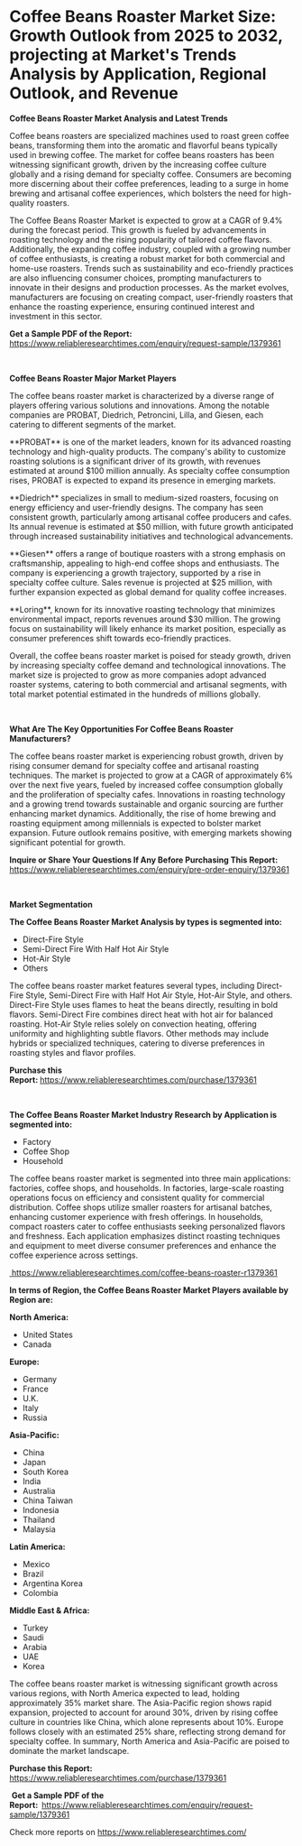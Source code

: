 <p><h1>Coffee Beans Roaster Market Size: Growth Outlook from 2025 to 2032, projecting at Market's Trends Analysis by Application, Regional Outlook, and Revenue</h1></p><p><strong>Coffee Beans Roaster Market Analysis and Latest Trends</strong></p>
<p><p>Coffee beans roasters are specialized machines used to roast green coffee beans, transforming them into the aromatic and flavorful beans typically used in brewing coffee. The market for coffee beans roasters has been witnessing significant growth, driven by the increasing coffee culture globally and a rising demand for specialty coffee. Consumers are becoming more discerning about their coffee preferences, leading to a surge in home brewing and artisanal coffee experiences, which bolsters the need for high-quality roasters.</p><p>The Coffee Beans Roaster Market is expected to grow at a CAGR of 9.4% during the forecast period. This growth is fueled by advancements in roasting technology and the rising popularity of tailored coffee flavors. Additionally, the expanding coffee industry, coupled with a growing number of coffee enthusiasts, is creating a robust market for both commercial and home-use roasters. Trends such as sustainability and eco-friendly practices are also influencing consumer choices, prompting manufacturers to innovate in their designs and production processes. As the market evolves, manufacturers are focusing on creating compact, user-friendly roasters that enhance the roasting experience, ensuring continued interest and investment in this sector.</p></p>
<p><strong>Get a Sample PDF of the Report:&nbsp;</strong> <a href="https://www.reliableresearchtimes.com/enquiry/request-sample/1379361?utm_campaign=2305&utm_medium=2&utm_source=Github&utm_content=ia&utm_term=16022025&utm_id=coffee-beans-roaster">https://www.reliableresearchtimes.com/enquiry/request-sample/1379361</a></p>
<p>&nbsp;</p>
<p><strong>Coffee Beans Roaster Major Market Players</strong></p>
<p><p>The coffee beans roaster market is characterized by a diverse range of players offering various solutions and innovations. Among the notable companies are PROBAT, Diedrich, Petroncini, Lilla, and Giesen, each catering to different segments of the market.</p><p>**PROBAT** is one of the market leaders, known for its advanced roasting technology and high-quality products. The company's ability to customize roasting solutions is a significant driver of its growth, with revenues estimated at around $100 million annually. As specialty coffee consumption rises, PROBAT is expected to expand its presence in emerging markets.</p><p>**Diedrich** specializes in small to medium-sized roasters, focusing on energy efficiency and user-friendly designs. The company has seen consistent growth, particularly among artisanal coffee producers and cafes. Its annual revenue is estimated at $50 million, with future growth anticipated through increased sustainability initiatives and technological advancements.</p><p>**Giesen** offers a range of boutique roasters with a strong emphasis on craftsmanship, appealing to high-end coffee shops and enthusiasts. The company is experiencing a growth trajectory, supported by a rise in specialty coffee culture. Sales revenue is projected at $25 million, with further expansion expected as global demand for quality coffee increases.</p><p>**Loring**, known for its innovative roasting technology that minimizes environmental impact, reports revenues around $30 million. The growing focus on sustainability will likely enhance its market position, especially as consumer preferences shift towards eco-friendly practices.</p><p>Overall, the coffee beans roaster market is poised for steady growth, driven by increasing specialty coffee demand and technological innovations. The market size is projected to grow as more companies adopt advanced roaster systems, catering to both commercial and artisanal segments, with total market potential estimated in the hundreds of millions globally.</p></p>
<p>&nbsp;</p>
<p><strong>What Are The Key Opportunities For Coffee Beans Roaster Manufacturers?</strong></p>
<p><p>The coffee beans roaster market is experiencing robust growth, driven by rising consumer demand for specialty coffee and artisanal roasting techniques. The market is projected to grow at a CAGR of approximately 6% over the next five years, fueled by increased coffee consumption globally and the proliferation of specialty cafes. Innovations in roasting technology and a growing trend towards sustainable and organic sourcing are further enhancing market dynamics. Additionally, the rise of home brewing and roasting equipment among millennials is expected to bolster market expansion. Future outlook remains positive, with emerging markets showing significant potential for growth.</p></p>
<p><strong>Inquire or Share Your Questions If Any Before Purchasing This Report:</strong> <a href="https://www.reliableresearchtimes.com/enquiry/pre-order-enquiry/1379361?utm_campaign=2305&utm_medium=2&utm_source=Github&utm_content=ia&utm_term=16022025&utm_id=coffee-beans-roaster">https://www.reliableresearchtimes.com/enquiry/pre-order-enquiry/1379361</a></p>
<p>&nbsp;</p>
<p><strong>Market Segmentation</strong></p>
<p><strong>The Coffee Beans Roaster Market Analysis by types is segmented into:</strong></p>
<p><ul><li>Direct-Fire Style</li><li>Semi-Direct Fire With Half Hot Air Style</li><li>Hot-Air Style</li><li>Others</li></ul></p>
<p><p>The coffee beans roaster market features several types, including Direct-Fire Style, Semi-Direct Fire with Half Hot Air Style, Hot-Air Style, and others. Direct-Fire Style uses flames to heat the beans directly, resulting in bold flavors. Semi-Direct Fire combines direct heat with hot air for balanced roasting. Hot-Air Style relies solely on convection heating, offering uniformity and highlighting subtle flavors. Other methods may include hybrids or specialized techniques, catering to diverse preferences in roasting styles and flavor profiles.</p></p>
<p><strong>Purchase this Report:&nbsp;</strong><a href="https://www.reliableresearchtimes.com/purchase/1379361?utm_campaign=2305&utm_medium=2&utm_source=Github&utm_content=ia&utm_term=16022025&utm_id=coffee-beans-roaster">https://www.reliableresearchtimes.com/purchase/1379361</a></p>
<p>&nbsp;</p>
<p><strong>The Coffee Beans Roaster Market Industry Research by Application is segmented into:</strong></p>
<p><ul><li>Factory</li><li>Coffee Shop</li><li>Household</li></ul></p>
<p><p>The coffee beans roaster market is segmented into three main applications: factories, coffee shops, and households. In factories, large-scale roasting operations focus on efficiency and consistent quality for commercial distribution. Coffee shops utilize smaller roasters for artisanal batches, enhancing customer experience with fresh offerings. In households, compact roasters cater to coffee enthusiasts seeking personalized flavors and freshness. Each application emphasizes distinct roasting techniques and equipment to meet diverse consumer preferences and enhance the coffee experience across settings.</p></p>
<p><a href="https://www.reliableresearchtimes.com/coffee-beans-roaster-r1379361?utm_campaign=2305&utm_medium=2&utm_source=Github&utm_content=ia&utm_term=16022025&utm_id=coffee-beans-roaster">&nbsp;https://www.reliableresearchtimes.com/coffee-beans-roaster-r1379361</a></p>
<p><strong>In terms of Region, the Coffee Beans Roaster Market Players available by Region are:</strong></p>
<p>
    <p> <strong> North America: </strong>
        <ul>
            <li>United States</li>
            <li>Canada</li>
        </ul>
        </p> 
    <p> <strong> Europe: </strong>
        <ul>
            <li>Germany</li>
            <li>France</li>
            <li>U.K.</li>
            <li>Italy</li>
            <li>Russia</li>
        </ul>
        </p> 
    <p> <strong> Asia-Pacific: </strong>
        <ul>
            <li>China</li>
            <li>Japan</li>
            <li>South Korea</li>
            <li>India</li>
            <li>Australia</li>
            <li>China Taiwan</li>
            <li>Indonesia</li>
            <li>Thailand</li>
            <li>Malaysia</li>
        </ul>
        </p> 
    <p> <strong> Latin America: </strong>
        <ul>
            <li>Mexico</li>
            <li>Brazil</li>
            <li>Argentina Korea</li>
            <li>Colombia</li>
        </ul>
        </p> 
    <p> <strong> Middle East & Africa: </strong>
        <ul>
            <li>Turkey</li>
            <li>Saudi</li>
            <li>Arabia</li>
            <li>UAE</li>
            <li>Korea</li>
        </ul>
    </p>
    </p>
<p><p>The coffee beans roaster market is witnessing significant growth across various regions, with North America expected to lead, holding approximately 35% market share. The Asia-Pacific region shows rapid expansion, projected to account for around 30%, driven by rising coffee culture in countries like China, which alone represents about 10%. Europe follows closely with an estimated 25% share, reflecting strong demand for specialty coffee. In summary, North America and Asia-Pacific are poised to dominate the market landscape.</p></p>
<p><strong>Purchase this Report: </strong><a href="https://www.reliableresearchtimes.com/purchase/1379361?utm_campaign=2305&utm_medium=2&utm_source=Github&utm_content=ia&utm_term=16022025&utm_id=coffee-beans-roaster">https://www.reliableresearchtimes.com/purchase/1379361</a></p>
<p>&nbsp;<strong>Get a Sample PDF of the Report:&nbsp;&nbsp;</strong><a href="https://www.reliableresearchtimes.com/enquiry/request-sample/1379361?utm_campaign=2305&utm_medium=2&utm_source=Github&utm_content=ia&utm_term=16022025&utm_id=coffee-beans-roaster">https://www.reliableresearchtimes.com/enquiry/request-sample/1379361</a></p>
<p><strong></strong></p>
<p>Check more reports on <a href="https://www.reliableresearchtimes.com/?utm_campaign=2305&utm_medium=2&utm_source=Github&utm_content=ia&utm_term=16022025&utm_id=coffee-beans-roaster">https://www.reliableresearchtimes.com/</a></p>